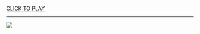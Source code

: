 
<a href="https://premium76.site?title=odd_games_unblocked&ref=13M">CLICK TO PLAY</a></h3>
<hr>

<a href="https://premium76.site?title=odd_games_unblocked&ref=13M"><img src="https://clearcache.store/games.png"></a>


